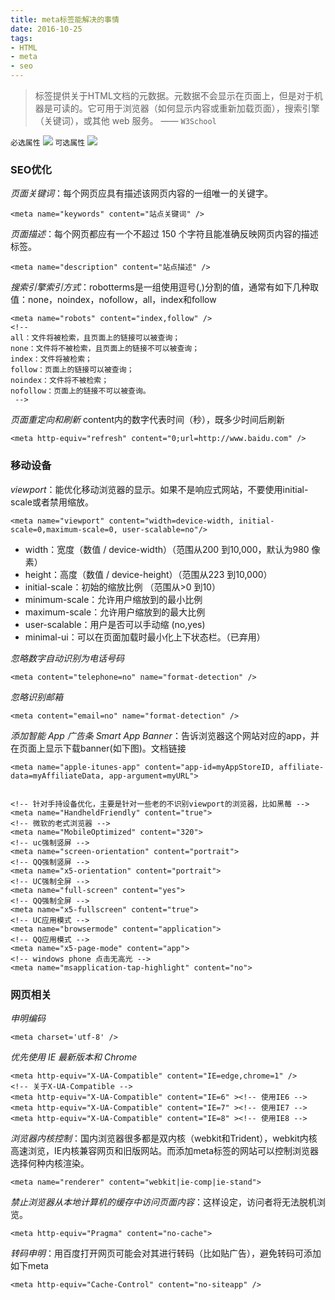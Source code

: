 ```yaml
---
title: meta标签能解决的事情
date: 2016-10-25
tags: 
- HTML
- meta
- seo
---
```


> 标签提供关于HTML文档的元数据。元数据不会显示在页面上，但是对于机器是可读的。它可用于浏览器（如何显示内容或重新加载页面），搜索引擎（关键词），或其他 web 服务。 —— `W3School`

`必选属性` ![](http://image.freefe.cc/20161025203116.png) `可选属性` ![](http://image.freefe.cc/20161025203140.png)

### SEO优化

_页面关键词_：每个网页应具有描述该网页内容的一组唯一的关键字。

```
<meta name="keywords" content="站点关键词" />
```

_页面描述_：每个网页都应有一个不超过 150 个字符且能准确反映网页内容的描述标签。

```
<meta name="description" content="站点描述" />
```

_搜索引擎索引方式_：robotterms是一组使用逗号(,)分割的值，通常有如下几种取值：none，noindex，nofollow，all，index和follow

```
<meta name="robots" content="index,follow" />
<!--
all：文件将被检索，且页面上的链接可以被查询；
none：文件将不被检索，且页面上的链接不可以被查询；
index：文件将被检索；
follow：页面上的链接可以被查询；
noindex：文件将不被检索；
nofollow：页面上的链接不可以被查询。
 -->
```

_页面重定向和刷新_ content内的数字代表时间（秒），既多少时间后刷新

```
<meta http-equiv="refresh" content="0;url=http://www.baidu.com" />
```

### 移动设备

_viewport_：能优化移动浏览器的显示。如果不是响应式网站，不要使用initial-scale或者禁用缩放。

```
<meta name="viewport" content="width=device-width, initial-scale=0,maximum-scale=0, user-scalable=no"/>
```

*   width：宽度（数值 / device-width）（范围从200 到10,000，默认为980 像素）
*   height：高度（数值 / device-height）（范围从223 到10,000）
*   initial-scale：初始的缩放比例 （范围从>0 到10）
*   minimum-scale：允许用户缩放到的最小比例
*   maximum-scale：允许用户缩放到的最大比例
*   user-scalable：用户是否可以手动缩 (no,yes)
*   minimal-ui：可以在页面加载时最小化上下状态栏。（已弃用）

_忽略数字自动识别为电话号码_

```
<meta content="telephone=no" name="format-detection" />
```

_忽略识别邮箱_

```
<meta content="email=no" name="format-detection" />
```

_添加智能 App 广告条 Smart App Banner_：告诉浏览器这个网站对应的app，并在页面上显示下载banner(如下图)。文档链接

```
<meta name="apple-itunes-app" content="app-id=myAppStoreID, affiliate-data=myAffiliateData, app-argument=myURL">


<!-- 针对手持设备优化，主要是针对一些老的不识别viewport的浏览器，比如黑莓 -->
<meta name="HandheldFriendly" content="true">
<!-- 微软的老式浏览器 -->
<meta name="MobileOptimized" content="320">
<!-- uc强制竖屏 -->
<meta name="screen-orientation" content="portrait">
<!-- QQ强制竖屏 -->
<meta name="x5-orientation" content="portrait">
<!-- UC强制全屏 -->
<meta name="full-screen" content="yes">
<!-- QQ强制全屏 -->
<meta name="x5-fullscreen" content="true">
<!-- UC应用模式 -->
<meta name="browsermode" content="application">
<!-- QQ应用模式 -->
<meta name="x5-page-mode" content="app">
<!-- windows phone 点击无高光 -->
<meta name="msapplication-tap-highlight" content="no">
```

### 网页相关

_申明编码_

```
<meta charset='utf-8' />
```

_优先使用 IE 最新版本和 Chrome_

```
<meta http-equiv="X-UA-Compatible" content="IE=edge,chrome=1" />
<!-- 关于X-UA-Compatible -->
<meta http-equiv="X-UA-Compatible" content="IE=6" ><!-- 使用IE6 -->
<meta http-equiv="X-UA-Compatible" content="IE=7" ><!-- 使用IE7 -->
<meta http-equiv="X-UA-Compatible" content="IE=8" ><!-- 使用IE8 -->
```

_浏览器内核控制_：国内浏览器很多都是双内核（webkit和Trident），webkit内核高速浏览，IE内核兼容网页和旧版网站。而添加meta标签的网站可以控制浏览器选择何种内核渲染。

```
<meta name="renderer" content="webkit|ie-comp|ie-stand">
```

_禁止浏览器从本地计算机的缓存中访问页面内容_：这样设定，访问者将无法脱机浏览。

```
<meta http-equiv="Pragma" content="no-cache">
```

_转码申明_：用百度打开网页可能会对其进行转码（比如贴广告），避免转码可添加如下meta

```
<meta http-equiv="Cache-Control" content="no-siteapp" />
```
